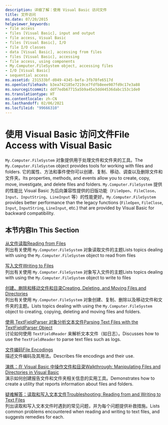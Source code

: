 ```yaml
---
description: 详细了解：使用 Visual Basic 访问文件
title: 文件访问
ms.date: 07/20/2015
helpviewer_keywords:
- file access
- files [Visual Basic], input and output
- file access, Visual Basic
- files [Visual Basic], I/O
- file I/O classes
- data [Visual Basic], accessing from files
- files [Visual Basic], accessing
- file access, using components
- My.Computer.FileSystem object, accessing files
- I/O [Visual Basic]
- sequential access
ms.assetid: 231533bf-d049-4345-befa-3fb78fe6517d
ms.openlocfilehash: b3ea742185e7219ce7fdfb8eee987fd9c17e3a88
ms.sourcegitcommit: ddf7edb67715a5b9a45e3dd44536dabc153c1de0
ms.translationtype: HT
ms.contentlocale: zh-CN
ms.lasthandoff: 02/06/2021
ms.locfileid: "99666310"
---
```

# <a name="file-access-with-visual-basic"></a><span data-ttu-id="e61d0-103">使用 Visual Basic 访问文件</span><span class="sxs-lookup"><span data-stu-id="e61d0-103">File Access with Visual Basic</span></span>

<span data-ttu-id="e61d0-104">`My.Computer.FileSystem` 对象提供用于处理文件和文件夹的工具。</span><span class="sxs-lookup"><span data-stu-id="e61d0-104">The `My.Computer.FileSystem` object provides tools for working with files and folders.</span></span> <span data-ttu-id="e61d0-105">它的属性、方法和事件使你可以创建、复制、移动、调查以及删除文件和文件夹。</span><span class="sxs-lookup"><span data-stu-id="e61d0-105">Its properties, methods, and events allow you to create, copy, move, investigate, and delete files and folders.</span></span> <span data-ttu-id="e61d0-106">`My.Computer.FileSystem` 提供的性能比 Visual Basic 为后向兼容性提供的旧版功能（`FileOpen`、`FileClose`、`Input`、`InputString`、`LineInput` 等）的性能更好。</span><span class="sxs-lookup"><span data-stu-id="e61d0-106">`My.Computer.FileSystem` provides better performance than the legacy functions (`FileOpen`, `FileClose`, `Input`, `InputString`, `LineInput`, etc.) that are provided by Visual Basic for backward compatibility.</span></span>  
  
## <a name="in-this-section"></a><span data-ttu-id="e61d0-107">本节内容</span><span class="sxs-lookup"><span data-stu-id="e61d0-107">In This Section</span></span>  

 [<span data-ttu-id="e61d0-108">从文件读取</span><span class="sxs-lookup"><span data-stu-id="e61d0-108">Reading from Files</span></span>](reading-from-files.md)  
 <span data-ttu-id="e61d0-109">列出有关使用 `My.Computer.FileSystem` 对象读取文件的主题</span><span class="sxs-lookup"><span data-stu-id="e61d0-109">Lists topics dealing with using the `My.Computer.FileSystem` object to read from files</span></span>  
  
 [<span data-ttu-id="e61d0-110">写入文件</span><span class="sxs-lookup"><span data-stu-id="e61d0-110">Writing to Files</span></span>](writing-to-files.md)  
 <span data-ttu-id="e61d0-111">列出有关使用 `My.Computer.FileSystem` 对象写入文件的主题</span><span class="sxs-lookup"><span data-stu-id="e61d0-111">Lists topics dealing with using the `My.Computer.FileSystem` object to write to files</span></span>  
  
 [<span data-ttu-id="e61d0-112">创建、删除和移动文件和目录</span><span class="sxs-lookup"><span data-stu-id="e61d0-112">Creating, Deleting, and Moving Files and Directories</span></span>](creating-deleting-and-moving-files-and-directories.md)  
 <span data-ttu-id="e61d0-113">列出有关使用 `My.Computer.FileSystem` 对象创建、复制、删除以及移动文件和文件夹的主题。</span><span class="sxs-lookup"><span data-stu-id="e61d0-113">Lists topics dealing with using the `My.Computer.FileSystem` object to creating, copying, deleting and moving files and folders.</span></span>  
  
 [<span data-ttu-id="e61d0-114">使用 TextFieldParser 对象分析文本文件</span><span class="sxs-lookup"><span data-stu-id="e61d0-114">Parsing Text Files with the TextFieldParser Object</span></span>](parsing-text-files-with-the-textfieldparser-object.md)  
 <span data-ttu-id="e61d0-115">讨论如何使用 `TextFieldReader` 来解析文本文件（如日志）。</span><span class="sxs-lookup"><span data-stu-id="e61d0-115">Discusses how to use the `TextFieldReader` to parse text files such as logs.</span></span>  
  
 [<span data-ttu-id="e61d0-116">文件编码</span><span class="sxs-lookup"><span data-stu-id="e61d0-116">File Encodings</span></span>](file-encodings.md)  
 <span data-ttu-id="e61d0-117">描述文件编码及其用法。</span><span class="sxs-lookup"><span data-stu-id="e61d0-117">Describes file encodings and their use.</span></span>  
  
 [<span data-ttu-id="e61d0-118">演练：在 Visual Basic 中操作文件和目录</span><span class="sxs-lookup"><span data-stu-id="e61d0-118">Walkthrough: Manipulating Files and Directories in Visual Basic</span></span>](walkthrough-manipulating-files-and-directories.md)  
 <span data-ttu-id="e61d0-119">演示如何创建报告文件和文件夹相关信息的实用工具。</span><span class="sxs-lookup"><span data-stu-id="e61d0-119">Demonstrates how to create a utility that reports information about files and folders.</span></span>  
  
 [<span data-ttu-id="e61d0-120">疑难解答：读取和写入文本文件</span><span class="sxs-lookup"><span data-stu-id="e61d0-120">Troubleshooting: Reading from and Writing to Text Files</span></span>](troubleshooting-reading-from-and-writing-to-text-files.md)  
 <span data-ttu-id="e61d0-121">列出读取和写入文本文件时遇到的常见问题，并为每个问题提供补救措施。</span><span class="sxs-lookup"><span data-stu-id="e61d0-121">Lists common problems encountered when reading and writing to text files, and suggests remedies for each.</span></span>
